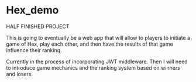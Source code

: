 # Hex_demo

HALF FINISHED PROJECT

This is going to eventually be a web app that will allow to players to initiate a game of Hex, play each other, and then have the results of that game influence their ranking. 

Currently in the process of incorporating JWT middleware. Then I will need to introduce game mechanics and the ranking system based on winners and losers
